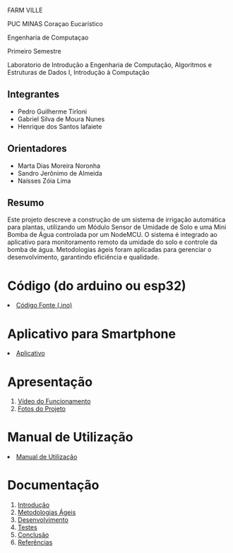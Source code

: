 FARM VILLE


PUC MINAS Coraçao Eucarístico


Engenharia de Computaçao


Primeiro Semestre


Laboratorio de Introdução a Engenharia de Computação, Algoritmos e Estruturas de Dados I, Introdução à Computação

## Integrantes

* Pedro Guilherme Tirloni
* Gabriel Silva de Moura Nunes
* Henrique dos Santos lafaiete

## Orientadores

* Marta Dias Moreira Noronha
* Sandro Jerônimo de Almeida
* Naísses Zóia Lima

## Resumo

Este projeto descreve a construção de um sistema de irrigação automática para plantas, utilizando um Módulo Sensor de Umidade de Solo e uma Mini Bomba de Água controlada por um NodeMCU. O sistema é integrado ao aplicativo para monitoramento remoto da umidade do solo e controle da bomba de água. Metodologias ágeis foram aplicadas para gerenciar o desenvolvimento, garantindo eficiência e qualidade.

# Código (do arduino ou esp32)

<li><a href="Codigo/README.md"> Código Fonte (.ino)</a></li>

# Aplicativo para Smartphone

<li><a href="App/README.md"> Aplicativo </a></li>

# Apresentação

<ol>
<li><a href="Apresentacao/README.md"> Vídeo do Funcionamento</a></li>
<li><a href="Apresentacao/README.md"> Fotos do Projeto</a></li>
</ol>

# Manual de Utilização

<li><a href="Manual/manual de utilização.md"> Manual de Utilização</a></li>


# Documentação

<ol>
<li><a href="Documentacao/01-Introducão.md"> Introdução</a></li>
<li><a href="Documentacao/02-Metodologias Ágeis.md"> Metodologias Ágeis</a></li>
<li><a href="Documentacao/03-Desenvolvimento.md"> Desenvolvimento </a></li>
<li><a href="Documentacao/04-Testes.md"> Testes </a></li>
<li><a href="Documentacao/05-Conclusão.md"> Conclusão </a></li>
<li><a href="Documentacao/06-Referências.md"> Referências </a></li>
</ol>

